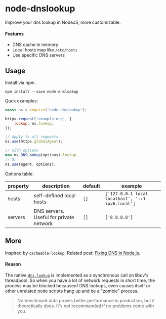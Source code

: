 # node-dnslookup

Improve your dns lookup in NodeJS, more customizable.

#### Features

+ DNS cache in memory
+ Local hosts map like `/etc/hosts`
+ Use specific DNS servers

## Usage

Install via npm.

```shell
npm install --save node-dnslookup
```

Quck examples:

```javascript
const ns = require('node-dnslookup');

https.request('example.org', {
    lookup: ns.lookup,
});

// Apply to all requests
ns.use(https.globalAgent);

// With options
new ns.DNSLookup(options).lookup
// Or
ns.use(agent, options);
```

Options table:

|property|description|default|example|
|-|-|-|-|
|hosts|self-defined local hosts|`[]`|`['127.0.0.1 local localhost', '::1 ipv6.local']`|
|servers|DNS servers. Useful for private network|`[]`|`['8.8.8.8']`|

## More

Inspired by `cacheable-lookup`; Related post: [Fixing DNS in Node.js](https://httptoolkit.tech/blog/configuring-nodejs-dns/).

#### Reason

The native [`dns.lookup`](https://nodejs.org/api/dns.html#dns_dns_lookup_hostname_options_callback) is implemented as a synchronous call on libuv's threadpool. So when you have a lot of network requests in short time, the process may be blocked becauseof DNS lookups, even causes itself or other unrelated node scripts hang up and be a "zombie" process.

> No benchmark data proves better performance in production, but it theoretically does. It's not recommanded if no problems come with you.

<!-- In my case, there is a spider script that makes lot of https request, run long time with loops, on 1vCore 2G cloud server. It always hang up after several hours, finally this resolve my problem. -->
